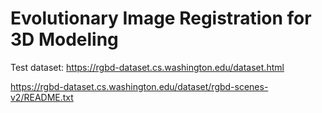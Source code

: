 # Evolutionary Image Registration for 3D Modeling

Test dataset:
https://rgbd-dataset.cs.washington.edu/dataset.html

https://rgbd-dataset.cs.washington.edu/dataset/rgbd-scenes-v2/README.txt